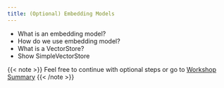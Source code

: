 ```yaml
---
title: (Optional) Embedding Models
---
```


* What is an embedding model?
* How do we use embedding model?
* What is a VectorStore?
* Show SimpleVectorStore

{{< note >}}
Feel free to continue with optional steps or go to [Workshop Summary](../99-workshop-summary)
{{< /note >}}